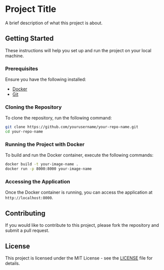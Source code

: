 # Project Title

A brief description of what this project is about.

## Getting Started

These instructions will help you set up and run the project on your local machine.

### Prerequisites

Ensure you have the following installed:
- [Docker](https://docs.docker.com/get-docker/)
- [Git](https://git-scm.com/book/en/v2/Getting-Started-Installing-Git)

### Cloning the Repository

To clone the repository, run the following command:

```bash
git clone https://github.com/yourusername/your-repo-name.git
cd your-repo-name
```

### Running the Project with Docker

To build and run the Docker container, execute the following commands:

```bash
docker build -t your-image-name .
docker run -p 8000:8000 your-image-name
```

### Accessing the Application

Once the Docker container is running, you can access the application at `http://localhost:8000`.

## Contributing

If you would like to contribute to this project, please fork the repository and submit a pull request.

## License

This project is licensed under the MIT License - see the [LICENSE](LICENSE) file for details.